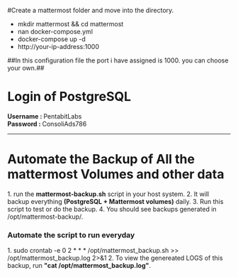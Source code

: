 #Create a mattermost folder and move into the directory.
<ul>
    <li>mkdir mattermost && cd mattermost</li>
    <li>nan docker-compose.yml</li>
    <li>docker-compose up -d</li>
    <li>http://your-ip-address:1000</li>
</ul>
##In this configuration file the port i have assigned is 1000. you can choose your own.##

<h1>Login of PostgreSQL</h1>
<strong>Username : </strong>PentabitLabs
<br>
<strong>Password : </strong>ConsoliAds786
<br>

<strong><hr></strong>

<h1>Automate the Backup of All the mattermost Volumes and other data</h1>
1. run the <strong>mattermost-backup.sh</strong> script in your host system.
2. It will backup everything <strong>(PostgreSQL + Mattermost volumes)</strong> daily.
3. Run this script to test or do the backup.
4. You should see backups generated in /opt/mattermost-backup/.
<br>
<h3>Automate the script to run everyday</h3>
1. sudo crontab -e 0 2 * * * /opt/mattermost_backup.sh >> /opt/mattermost_backup.log 2>&1
2. To view the genereated LOGS of this backup, run <strong>"cat /opt/mattermost_backup.log"</strong>.
<br>